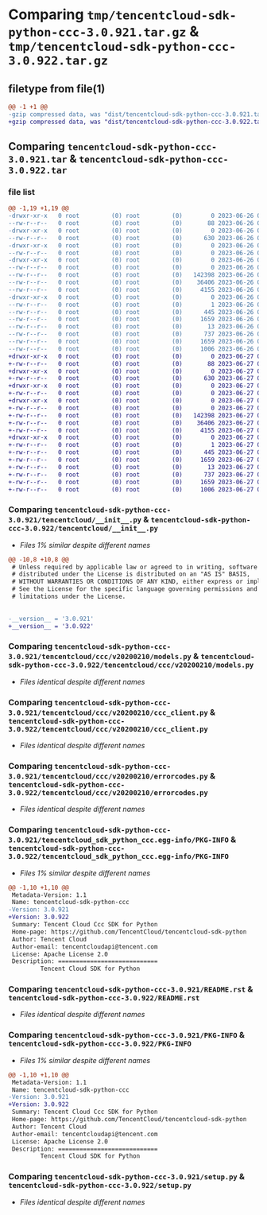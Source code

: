 # Comparing `tmp/tencentcloud-sdk-python-ccc-3.0.921.tar.gz` & `tmp/tencentcloud-sdk-python-ccc-3.0.922.tar.gz`

## filetype from file(1)

```diff
@@ -1 +1 @@
-gzip compressed data, was "dist/tencentcloud-sdk-python-ccc-3.0.921.tar", last modified: Mon Jun 26 00:18:43 2023, max compression
+gzip compressed data, was "dist/tencentcloud-sdk-python-ccc-3.0.922.tar", last modified: Tue Jun 27 00:19:15 2023, max compression
```

## Comparing `tencentcloud-sdk-python-ccc-3.0.921.tar` & `tencentcloud-sdk-python-ccc-3.0.922.tar`

### file list

```diff
@@ -1,19 +1,19 @@
-drwxr-xr-x   0 root         (0) root         (0)        0 2023-06-26 00:18:43.000000 tencentcloud-sdk-python-ccc-3.0.921/
--rw-r--r--   0 root         (0) root         (0)       88 2023-06-26 00:18:43.000000 tencentcloud-sdk-python-ccc-3.0.921/setup.cfg
-drwxr-xr-x   0 root         (0) root         (0)        0 2023-06-26 00:18:43.000000 tencentcloud-sdk-python-ccc-3.0.921/tencentcloud/
--rw-r--r--   0 root         (0) root         (0)      630 2023-06-26 00:18:43.000000 tencentcloud-sdk-python-ccc-3.0.921/tencentcloud/__init__.py
-drwxr-xr-x   0 root         (0) root         (0)        0 2023-06-26 00:18:43.000000 tencentcloud-sdk-python-ccc-3.0.921/tencentcloud/ccc/
--rw-r--r--   0 root         (0) root         (0)        0 2023-06-26 00:18:43.000000 tencentcloud-sdk-python-ccc-3.0.921/tencentcloud/ccc/__init__.py
-drwxr-xr-x   0 root         (0) root         (0)        0 2023-06-26 00:18:43.000000 tencentcloud-sdk-python-ccc-3.0.921/tencentcloud/ccc/v20200210/
--rw-r--r--   0 root         (0) root         (0)        0 2023-06-26 00:18:43.000000 tencentcloud-sdk-python-ccc-3.0.921/tencentcloud/ccc/v20200210/__init__.py
--rw-r--r--   0 root         (0) root         (0)   142398 2023-06-26 00:18:43.000000 tencentcloud-sdk-python-ccc-3.0.921/tencentcloud/ccc/v20200210/models.py
--rw-r--r--   0 root         (0) root         (0)    36406 2023-06-26 00:18:43.000000 tencentcloud-sdk-python-ccc-3.0.921/tencentcloud/ccc/v20200210/ccc_client.py
--rw-r--r--   0 root         (0) root         (0)     4155 2023-06-26 00:18:43.000000 tencentcloud-sdk-python-ccc-3.0.921/tencentcloud/ccc/v20200210/errorcodes.py
-drwxr-xr-x   0 root         (0) root         (0)        0 2023-06-26 00:18:43.000000 tencentcloud-sdk-python-ccc-3.0.921/tencentcloud_sdk_python_ccc.egg-info/
--rw-r--r--   0 root         (0) root         (0)        1 2023-06-26 00:18:43.000000 tencentcloud-sdk-python-ccc-3.0.921/tencentcloud_sdk_python_ccc.egg-info/dependency_links.txt
--rw-r--r--   0 root         (0) root         (0)      445 2023-06-26 00:18:43.000000 tencentcloud-sdk-python-ccc-3.0.921/tencentcloud_sdk_python_ccc.egg-info/SOURCES.txt
--rw-r--r--   0 root         (0) root         (0)     1659 2023-06-26 00:18:43.000000 tencentcloud-sdk-python-ccc-3.0.921/tencentcloud_sdk_python_ccc.egg-info/PKG-INFO
--rw-r--r--   0 root         (0) root         (0)       13 2023-06-26 00:18:43.000000 tencentcloud-sdk-python-ccc-3.0.921/tencentcloud_sdk_python_ccc.egg-info/top_level.txt
--rw-r--r--   0 root         (0) root         (0)      737 2023-06-26 00:18:43.000000 tencentcloud-sdk-python-ccc-3.0.921/README.rst
--rw-r--r--   0 root         (0) root         (0)     1659 2023-06-26 00:18:43.000000 tencentcloud-sdk-python-ccc-3.0.921/PKG-INFO
--rw-r--r--   0 root         (0) root         (0)     1006 2023-06-26 00:18:43.000000 tencentcloud-sdk-python-ccc-3.0.921/setup.py
+drwxr-xr-x   0 root         (0) root         (0)        0 2023-06-27 00:19:15.000000 tencentcloud-sdk-python-ccc-3.0.922/
+-rw-r--r--   0 root         (0) root         (0)       88 2023-06-27 00:19:15.000000 tencentcloud-sdk-python-ccc-3.0.922/setup.cfg
+drwxr-xr-x   0 root         (0) root         (0)        0 2023-06-27 00:19:15.000000 tencentcloud-sdk-python-ccc-3.0.922/tencentcloud/
+-rw-r--r--   0 root         (0) root         (0)      630 2023-06-27 00:19:15.000000 tencentcloud-sdk-python-ccc-3.0.922/tencentcloud/__init__.py
+drwxr-xr-x   0 root         (0) root         (0)        0 2023-06-27 00:19:15.000000 tencentcloud-sdk-python-ccc-3.0.922/tencentcloud/ccc/
+-rw-r--r--   0 root         (0) root         (0)        0 2023-06-27 00:19:15.000000 tencentcloud-sdk-python-ccc-3.0.922/tencentcloud/ccc/__init__.py
+drwxr-xr-x   0 root         (0) root         (0)        0 2023-06-27 00:19:15.000000 tencentcloud-sdk-python-ccc-3.0.922/tencentcloud/ccc/v20200210/
+-rw-r--r--   0 root         (0) root         (0)        0 2023-06-27 00:19:15.000000 tencentcloud-sdk-python-ccc-3.0.922/tencentcloud/ccc/v20200210/__init__.py
+-rw-r--r--   0 root         (0) root         (0)   142398 2023-06-27 00:19:15.000000 tencentcloud-sdk-python-ccc-3.0.922/tencentcloud/ccc/v20200210/models.py
+-rw-r--r--   0 root         (0) root         (0)    36406 2023-06-27 00:19:15.000000 tencentcloud-sdk-python-ccc-3.0.922/tencentcloud/ccc/v20200210/ccc_client.py
+-rw-r--r--   0 root         (0) root         (0)     4155 2023-06-27 00:19:15.000000 tencentcloud-sdk-python-ccc-3.0.922/tencentcloud/ccc/v20200210/errorcodes.py
+drwxr-xr-x   0 root         (0) root         (0)        0 2023-06-27 00:19:15.000000 tencentcloud-sdk-python-ccc-3.0.922/tencentcloud_sdk_python_ccc.egg-info/
+-rw-r--r--   0 root         (0) root         (0)        1 2023-06-27 00:19:15.000000 tencentcloud-sdk-python-ccc-3.0.922/tencentcloud_sdk_python_ccc.egg-info/dependency_links.txt
+-rw-r--r--   0 root         (0) root         (0)      445 2023-06-27 00:19:15.000000 tencentcloud-sdk-python-ccc-3.0.922/tencentcloud_sdk_python_ccc.egg-info/SOURCES.txt
+-rw-r--r--   0 root         (0) root         (0)     1659 2023-06-27 00:19:15.000000 tencentcloud-sdk-python-ccc-3.0.922/tencentcloud_sdk_python_ccc.egg-info/PKG-INFO
+-rw-r--r--   0 root         (0) root         (0)       13 2023-06-27 00:19:15.000000 tencentcloud-sdk-python-ccc-3.0.922/tencentcloud_sdk_python_ccc.egg-info/top_level.txt
+-rw-r--r--   0 root         (0) root         (0)      737 2023-06-27 00:19:15.000000 tencentcloud-sdk-python-ccc-3.0.922/README.rst
+-rw-r--r--   0 root         (0) root         (0)     1659 2023-06-27 00:19:15.000000 tencentcloud-sdk-python-ccc-3.0.922/PKG-INFO
+-rw-r--r--   0 root         (0) root         (0)     1006 2023-06-27 00:19:15.000000 tencentcloud-sdk-python-ccc-3.0.922/setup.py
```

### Comparing `tencentcloud-sdk-python-ccc-3.0.921/tencentcloud/__init__.py` & `tencentcloud-sdk-python-ccc-3.0.922/tencentcloud/__init__.py`

 * *Files 1% similar despite different names*

```diff
@@ -10,8 +10,8 @@
 # Unless required by applicable law or agreed to in writing, software
 # distributed under the License is distributed on an "AS IS" BASIS,
 # WITHOUT WARRANTIES OR CONDITIONS OF ANY KIND, either express or implied.
 # See the License for the specific language governing permissions and
 # limitations under the License.
 
 
-__version__ = '3.0.921'
+__version__ = '3.0.922'
```

### Comparing `tencentcloud-sdk-python-ccc-3.0.921/tencentcloud/ccc/v20200210/models.py` & `tencentcloud-sdk-python-ccc-3.0.922/tencentcloud/ccc/v20200210/models.py`

 * *Files identical despite different names*

### Comparing `tencentcloud-sdk-python-ccc-3.0.921/tencentcloud/ccc/v20200210/ccc_client.py` & `tencentcloud-sdk-python-ccc-3.0.922/tencentcloud/ccc/v20200210/ccc_client.py`

 * *Files identical despite different names*

### Comparing `tencentcloud-sdk-python-ccc-3.0.921/tencentcloud/ccc/v20200210/errorcodes.py` & `tencentcloud-sdk-python-ccc-3.0.922/tencentcloud/ccc/v20200210/errorcodes.py`

 * *Files identical despite different names*

### Comparing `tencentcloud-sdk-python-ccc-3.0.921/tencentcloud_sdk_python_ccc.egg-info/PKG-INFO` & `tencentcloud-sdk-python-ccc-3.0.922/tencentcloud_sdk_python_ccc.egg-info/PKG-INFO`

 * *Files 1% similar despite different names*

```diff
@@ -1,10 +1,10 @@
 Metadata-Version: 1.1
 Name: tencentcloud-sdk-python-ccc
-Version: 3.0.921
+Version: 3.0.922
 Summary: Tencent Cloud Ccc SDK for Python
 Home-page: https://github.com/TencentCloud/tencentcloud-sdk-python
 Author: Tencent Cloud
 Author-email: tencentcloudapi@tencent.com
 License: Apache License 2.0
 Description: ============================
         Tencent Cloud SDK for Python
```

### Comparing `tencentcloud-sdk-python-ccc-3.0.921/README.rst` & `tencentcloud-sdk-python-ccc-3.0.922/README.rst`

 * *Files identical despite different names*

### Comparing `tencentcloud-sdk-python-ccc-3.0.921/PKG-INFO` & `tencentcloud-sdk-python-ccc-3.0.922/PKG-INFO`

 * *Files 1% similar despite different names*

```diff
@@ -1,10 +1,10 @@
 Metadata-Version: 1.1
 Name: tencentcloud-sdk-python-ccc
-Version: 3.0.921
+Version: 3.0.922
 Summary: Tencent Cloud Ccc SDK for Python
 Home-page: https://github.com/TencentCloud/tencentcloud-sdk-python
 Author: Tencent Cloud
 Author-email: tencentcloudapi@tencent.com
 License: Apache License 2.0
 Description: ============================
         Tencent Cloud SDK for Python
```

### Comparing `tencentcloud-sdk-python-ccc-3.0.921/setup.py` & `tencentcloud-sdk-python-ccc-3.0.922/setup.py`

 * *Files identical despite different names*

